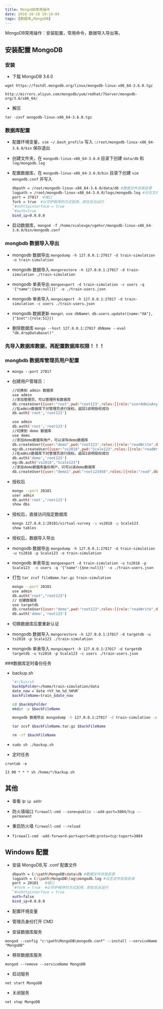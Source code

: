 ```yaml
---
title: MongoDB常用操作
date: 2018-10-18 19:14:04
tags: [数据库,MongoDB]
---
```


MongoDB常用操作：安装配置，常用命令，数据导入导出等。
<!-- more -->

## 安装配置 MongoDB

### 安装

- 下载 MongoDB 3.6.0

`wget https://fastdl.mongodb.org/linux/mongodb-linux-x86_64-3.6.0.tgz`

`http://mirrors.aliyun.com/mongodb/yum/redhat/7Server/mongodb-org/3.6/x86_64/`

- 解压

`tar -zxvf mongodb-linux-x86_64-3.6.0.tgz`

### 数据库配置

- 配置环境变量，`vim ~/.bash_profile` 写入 `:/root/mongodb-linux-x86_64-3.6.0/bin` 保存退出
- 创建文件夹，在 `mongodb-linux-x86_64-3.6.0` 目录下创建 `data/db` 和 `log/mongodb.log`
- 配置数据库，在 `mongodb-linux-x86_64-3.6.0/bin` 目录下创建 `vim mongodb.conf` 并写入

	```sh
	dbpath = /root/mongodb-linux-x86_64-3.6.0/data/db #数据文件存放目录
	logpath = /root/mongodb-linux-x86_64-3.6.0/logs/mongodb.log #日志文件存放目录
	port = 27017  #端口
	fork = true  #以守护程序的方式启用，即在后台运行
	`#nohttpinterface = true
	`#auth=true
	bind_ip=0.0.0.0
	```

- 启动数据库，`mongod -f /home/scalevge/vgehsr/mongodb-linux-x86_64-3.6.0/bin/mongodb.conf`

### mongbdb 数据导入导出

- mongodb 数据导出 `mongodump -h 127.0.0.1:27017 -d train-simulation -o train-simulation`

- mongodb 数据导入 `mongorestore -h 127.0.0.1:27017 -d train-simulation ./train-simulation`

- mongodb 单表导出 `mongoexport -d train-simulation -c users -q '{"name":{$ne:null}}' -o ./train-users.json`

- mongodb 单表导入 `mongoimport -h 127.0.0.1:27017 -d train-simulation -c users ./train-users.json`

- mongodb 数据更新 `mongo\ use dbName\ db.users.update({name:"XA"},{"$set":{role:51}})`

- 删除数据库 `mongo --host 127.0.0.1:27017 dbName --eval "db.dropDatabase()"`

### 先导入数据库数据，再配置数据库权限！！！

### mongbdb 数据库管理员用户配置

- `mongo --port 27017`
- 创建用户管理员：

	```sh
	//切换到 admin 数据库
	use admin
	//添加管理员，可以管理所有数据库
	db.createUser({user:"root",pwd:"root123",roles:[{role:"userAdminAnyDatabase",db:"admin"}]})
	//在admin数据库下对管理员进行授权。返回1说明授权成功
	db.auth('root','root123')
	
	use admin
	db.auth('root','root123')
	//切换到 demo 数据库
	use demo
	//添加demo数据库用户，可以读写demo数据库
	db.createUser({user:"demo",pwd:"root123",roles:[{role:"readWrite",db:"demo"}]})
	eg:db.createUser({user:"vs2018",pwd:"Scale123",roles:[{role:"readWrite",db:"virtual-survey"}]})
	//在admin数据库下对管理员进行授权。返回1说明授权成功
	db.auth('demo','root123')
	eg:db.auth("vs2018","Scale123")
	//添加demo数据库备份用户，只可以读demo数据库
	db.createUser({user:"demo1",pwd:"root123456",roles:[{role:"read",db:"demo"}]})
	```

- 授权后

	```sh
    mongo --port 20181
    user admin
    db.auth('root','root123')
    show dbs
	```

- 授权后，直接访问指定数据库

	```sh	
	mongo 127.0.0.1:20181/virtual-survey -u vs2018 -p Scale123
	show tables
	```

- 授权后，数据导入导出
	
- mongodb 数据导出 `mongodump -h 127.0.0.1:27017 -d train-simulation -u ts2018 -p Scale123 -o train-simulation`

- mongodb 单表导出 `mongoexport -d train-simulation -u ts2018 -p Scale123  -c users -q '{"name":{$ne:null}}' -o ./train-users.json`

- 打包 `tar zcvf fileName.tar.gz train-simulation`

	```sh
	mongo --port 20181
	use admin
	db.auth("root","root123")
	// 创建数据库
	use targetdb
	db.createUser({user:"demo",pwd:"root123",roles:[{role:"readWrite",db:"demo"}]})
	db.auth('demo','root123')
	```

- 切换数据库后要重新认证

- mongodb 数据导入 `mongorestore -h 127.0.0.1:27017 -d targetdb -u ts2018 -p Scale123 ./train-simulation`

- mongodb 单表导入 `mongoimport -h 127.0.0.1:27017 -d targetdb targetdb -u ts2018 -p Scale123 -c users ./train-users.json`



###数据库定时备份任务
- backup.sh

	```sh
	`#!/bin/sh
	backUpFolder=/home/train-simulation/data
	date_now =`date +%Y_%m_%d_%H%M`
	backFileName=train_$date_now

	cd $backUpFolder
	mkdir -p $backFileName

	mongodb 数据导出 mongodump -h 127.0.0.1:27017 -d train-simulation -u ts2018 -p Scale123 -o $backFileName

	tar zcvf $backFileName.tar.gz $backFileName

	rm -rf $backFileName
	```

- `sudo sh ./backup.sh`

- 定时任务

`crontab -e`

`13 00 * * * sh /home/*/backup.sh`
	

## 其他

- 查看 ip  `ip addr`

- 防火墙端口 `firewall-cmd --zone=public --add-port=3004/tcp --permanent`
- 重启防火墙 `firewall-cmd --reload`

- `firewall-cmd -add-forward-port=port=80:proto=tcp:toport=3004`

## Windows 配置

- 安装 MongoDB,写 .conf 配置文件 

	```sh
	dbpath = C:\path\MongoDB\data\db #数据文件存放目录
	logpath = C:\path\MongoDB\log\mongodb.log #日志文件存放目录
	port = 20181   #端口
	`#fork = true  #以守护程序的方式启用，即在后台运行
	`#nohttpinterface = true
	auth=false
	bind_ip=0.0.0.0
	```

- 配置环境变量

- 管理员身份打开 CMD

- 安装数据库服务

`mongod --config "c:\path\MongoDB\mongodb.conf" --install --serviceName "MongoDB"`

- 移除数据库服务

`mongod --remove --serviceName MongoDB`

- 启动服务

`net start MongoDB`

- 关闭服务

`net stop MongoDB`